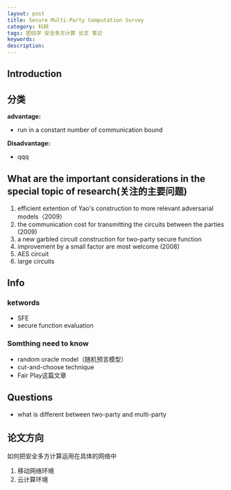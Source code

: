 ```yaml
---
layout: post
title: Secure Multi-Party Computation Survey
category: 科研
tags: 密码学 安全多方计算 论文 笔记
keywords: 
description:
---
```


## Introduction

## 分类

**advantage:**  

+ run in a constant number of communication bound

**Disadvantage:**

+ qqq

## What are the important considerations in the special topic of research(关注的主要问题)

1. efficient extention of Yao's construction to more relevant adversarial models（2009）
2. the communication cost for transmitting the circuits between the parties (2009)
3. a new garbled circuit construction for two-party secure function
4. improvement by a small factor are most welcome (2008)
5. AES circuit
6. large circuits

## Info

### ketwords

+ SFE
+ secure function evaluation

### Somthing need to know

+ random oracle model（随机预言模型）
+ cut-and-choose technique
+ Fair Play这篇文章

## Questions

+ what is different between two-party and multi-party

## 论文方向

如何把安全多方计算运用在具体的网络中  

1. 移动网络环境
2. 云计算环境
